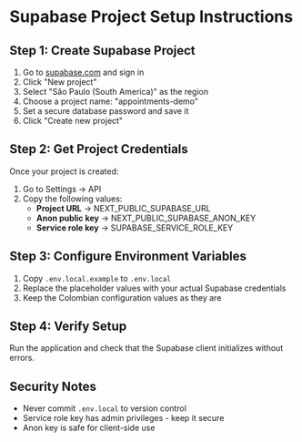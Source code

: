 # Supabase Project Setup Instructions

## Step 1: Create Supabase Project

1. Go to [supabase.com](https://supabase.com) and sign in
2. Click "New project"
3. Select "São Paulo (South America)" as the region
4. Choose a project name: "appointments-demo"
5. Set a secure database password and save it
6. Click "Create new project"

## Step 2: Get Project Credentials

Once your project is created:

1. Go to Settings → API
2. Copy the following values:
   - **Project URL** → NEXT_PUBLIC_SUPABASE_URL
   - **Anon public key** → NEXT_PUBLIC_SUPABASE_ANON_KEY  
   - **Service role key** → SUPABASE_SERVICE_ROLE_KEY

## Step 3: Configure Environment Variables

1. Copy `.env.local.example` to `.env.local`
2. Replace the placeholder values with your actual Supabase credentials
3. Keep the Colombian configuration values as they are

## Step 4: Verify Setup

Run the application and check that the Supabase client initializes without errors.

## Security Notes

- Never commit `.env.local` to version control
- Service role key has admin privileges - keep it secure
- Anon key is safe for client-side use